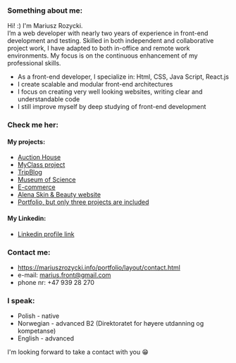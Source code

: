 ### Something about me:
Hi! :) I'm Mariusz Rozycki. <br> 
I’m a web developer with nearly two years of experience in front-end development and testing. Skilled in both independent and collaborative project work, I have adapted to both in-office and remote work environments. My focus is on the continuous enhancement of my professional skills.
* As a front-end developer, I specialize in: Html, CSS, Java Script, React.js <br> 
* I create scalable and modular front-end architectures <br>
* I focus on creating very well looking websites, writing clear and understandable code <br>
* I still improve myself by deep studying of front-end development

### Check me her:
#### My projects:
* [Auction House](https://genuine-squirrel-c1ec8c.netlify.app/)
* [MyClass project](https://coruscating-melomakarona-28cd35.netlify.app/)
* [TripBlog](https://dynamic-twilight-02d190.netlify.app/)
* [Museum of Science](https://wizardly-hugle-cb8551.netlify.app/)
* [E-commerce](https://zealous-colden-45315d.netlify.app/)
* [Alena Skin & Beauty website](https://alenaskinbeauty.no/)
* [Portfolio, but only three projects are included](https://mariuszrozycki.info/portfolio)

#### My Linkedin:
* [Linkedin profile link](https://www.linkedin.com/in/mariusz-rozycki/)

### Contact me:
* https://mariuszrozycki.info/portfolio/layout/contact.html
* e-mail: <marius.front@gmail.com>
* phone nr: +47 939 28 270

### I speak:
* Polish - native
* Norwegian - advanced B2 (Direktoratet for høyere utdanning og kompetanse)
* English - advanced

I'm looking forward to take a contact with you :grin:
